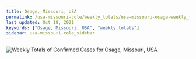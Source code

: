 ```yaml
---
title: Osage, Missouri, USA
permalink: /usa-missouri-cole/weekly_totals/usa-missouri-osage-weekly_totals.html
last_updated: Oct 18, 2021
keywords: ["Osage, Missouri, USA", "weekly totals"]
sidebar: usa-missouri-cole_sidebar
---
```


![Weekly Totals of Confirmed Cases for Osage, Missouri, USA](/covid_tracker/images/graphs/usa-missouri-osage-weekly_totals_graph.png)
